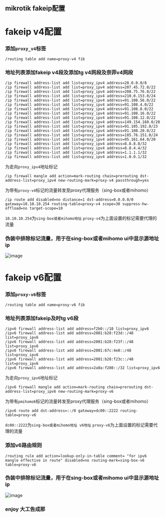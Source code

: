 ## mikrotik fakeip配置

# fakeip v4配置
### 添加`proxy_v4`标签
``` shell
/routing table add name=proxy-v4 fib
```
### 地址列表添加fakeip v4段及添加tg v4网段及奈菲v4网段
``` shell
/ip firewall address-list add list=proxy_ipv4 address=28.0.0.0/8
/ip firewall address-list add list=proxy_ipv4 address=207.45.72.0/22
/ip firewall address-list add list=proxy_ipv4 address=208.75.76.0/22
/ip firewall address-list add list=proxy_ipv4 address=210.0.153.0/24
/ip firewall address-list add list=proxy_ipv4 address=91.108.56.0/22
/ip firewall address-list add list=proxy_ipv4 address=91.108.4.0/22
/ip firewall address-list add list=proxy_ipv4 address=91.108.8.0/22
/ip firewall address-list add list=proxy_ipv4 address=91.108.16.0/22
/ip firewall address-list add list=proxy_ipv4 address=91.108.12.0/22
/ip firewall address-list add list=proxy_ipv4 address=149.154.160.0/20
/ip firewall address-list add list=proxy_ipv4 address=91.105.192.0/23
/ip firewall address-list add list=proxy_ipv4 address=91.108.20.0/22
/ip firewall address-list add list=proxy_ipv4 address=185.76.151.0/24
/ip firewall address-list add list=proxy_ipv4 address=95.161.64.0/20
/ip firewall address-list add list=proxy_ipv4 address=8.8.8.8/32
/ip firewall address-list add list=proxy_ipv4 address=8.8.4.4/32
/ip firewall address-list add list=proxy_ipv4 address=1.1.1.1/32
/ip firewall address-list add list=proxy_ipv4 address=1.0.0.1/32
```
为走向`proxy_ipv4`地址标记
``` shell
/ip firewall mangle add action=mark-routing chain=prerouting dst-address-list=proxy_ipv4 new-routing-mark=proxy-v4 passthrough=yes
```
为带有`proxy-v4`标记的流量转发至proxy代理服务（sing-box或者mihomo）
``` shell
/ip route add disabled=no distance=1 dst-address=0.0.0.0/0 gateway=10.10.10.254 routing-table=proxy-v4 scope=30 suppress-hw-offload=no target-scope=10
```
`10.10.10.254`为`sing-box或者mihomo地址`
`proxy-v4`为上面设置的标记需要代理的流量

### 伪装中排除标记流量，用于在sing-box或者mihomo ui中显示源地址ip
![image](https://github.com/user-attachments/assets/cfb992b0-a2ba-45d1-b2a8-8588996baf94)

# fakeip v6配置
### 添加`proxy-v6`标签
``` shell
/routing table add name=proxy-v6 fib
```
### 地址列表添加fakeip及时tg v6段
``` shell
/ipv6 firewall address-list add address=f2b0::/18 list=proxy_ipv6
/ipv6 firewall address-list add address=2001:b28:f23d::/48 list=proxy_ipv6
/ipv6 firewall address-list add address=2001:b28:f23f::/48 list=proxy_ipv6
/ipv6 firewall address-list add address=2001:67c:4e8::/48 list=proxy_ipv6
/ipv6 firewall address-list add address=2001:b28:f23c::/48 list=proxy_ipv6
/ipv6 firewall address-list add address=2a0a:f280::/32 list=proxy_ipv6
```
为走向`proxy_ipv6`地址标记
``` shell
/ipv6 firewall mangle add action=mark-routing chain=prerouting dst-address-list=proxy_ipv6 new-routing-mark=proxy-v6
```
为带有`pmihomo6`标记的流量转发至proxy代理服务（sing-box或者mihomo）
``` shell
/ipv6 route add dst-address=::/0 gateway=dc00::2222 routing-table=proxy-v6
```
`dc00::2222`为`sing-box或者mihomo地址 v6地址`
`proxy-v6`为上面设置的标记需要代理的流量
### 添加v6路由规则
``` shell
/routing rule add action=lookup-only-in-table comment= "for ipv6 mangle effective in route" disabled=no routing-mark=sing-box-v6 table=proxy-v6
```
### 伪装中排除标记流量，用于在sing-box或者mihomo ui中显示源地址ip
![image](https://github.com/user-attachments/assets/ba010fb0-e269-4009-b1df-ee245351f4de)

### enjoy 大工告成那
